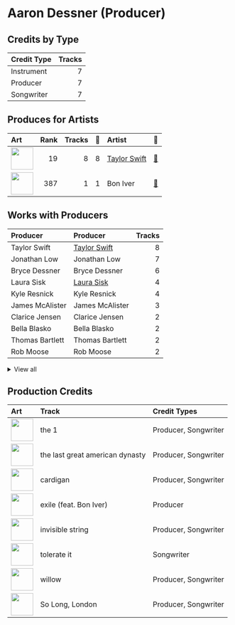# Aaron Dessner (Producer)

## Credits by Type

| Credit Type | Tracks |
|:---|---:|
| Instrument | 7 |
| Producer | 7 |
| Songwriter | 7 |

## Produces for Artists

| Art | Rank | Tracks | 💚 | Artist | 🔗 |
|:---|---:|---:|---:|:---|:---|
| <img src="https://i.scdn.co/image/ab6761610000e5ebe672b5f553298dcdccb0e676" alt="" width="50" /> | 19 | 8 | 8 | [Taylor Swift](../../artists/taylor_swift/overview.md) | [🔗](https://open.spotify.com/artist/06HL4z0CvFAxyc27GXpf02) |
| <img src="https://i.scdn.co/image/ab6761610000e5eb67be065df01f37a3880216be" alt="" width="50" /> | 387 | 1 | 1 | Bon Iver | [🔗](https://open.spotify.com/artist/4LEiUm1SRbFMgfqnQTwUbQ) |

## Works with Producers

| Producer | Producer | Tracks |
|:---|:---|---:|
| Taylor Swift | [Taylor Swift](../taylor_swift/overview.md) | 8 |
| Jonathan Low | Jonathan Low | 7 |
| Bryce Dessner | Bryce Dessner | 6 |
| Laura Sisk | [Laura Sisk](../laura_sisk/overview.md) | 4 |
| Kyle Resnick | Kyle Resnick | 4 |
| James McAlister | James McAlister | 3 |
| Clarice Jensen | Clarice Jensen | 2 |
| Bella Blasko | Bella Blasko | 2 |
| Thomas Bartlett | Thomas Bartlett | 2 |
| Rob Moose | Rob Moose | 2 |


<details>
<summary>View all</summary>

| Producer | Producer | Tracks |
|:---|:---|---:|
| Alex Sopp | Alex Sopp | 1 |
| Serban Ghenea | [Serban Ghenea](../serban_ghenea/overview.md) | 1 |
| Jason Treuting | Jason Treuting | 1 |
| Ben Lanz | Ben Lanz | 1 |
| J. T. Bates | J. T. Bates | 1 |
| Dave Nelson | Dave Nelson | 1 |
| Justin Vernon | Justin Vernon | 1 |
| CJ Camerieri | CJ Camerieri | 1 |
| Bryce Bordone | Bryce Bordone | 1 |
| William Bowery | William Bowery | 1 |
| Bryan Devendorf | Bryan Devendorf | 1 |

</details>


## Production Credits

| Art | Track | Credit Types |
|:---|:---|:---|
| <img src="https://i.scdn.co/image/ab67616d0000b27395f754318336a07e85ec59bc" alt="" width="50" /> | the 1 | Producer, Songwriter |
| <img src="https://i.scdn.co/image/ab67616d0000b27395f754318336a07e85ec59bc" alt="" width="50" /> | the last great american dynasty | Producer, Songwriter |
| <img src="https://i.scdn.co/image/ab67616d0000b27395f754318336a07e85ec59bc" alt="" width="50" /> | cardigan | Producer, Songwriter |
| <img src="https://i.scdn.co/image/ab67616d0000b27395f754318336a07e85ec59bc" alt="" width="50" /> | exile (feat. Bon Iver) | Producer |
| <img src="https://i.scdn.co/image/ab67616d0000b27395f754318336a07e85ec59bc" alt="" width="50" /> | invisible string | Producer, Songwriter |
| <img src="https://i.scdn.co/image/ab67616d0000b27333b8541201f1ef38941024be" alt="" width="50" /> | tolerate it | Songwriter |
| <img src="https://i.scdn.co/image/ab67616d0000b27333b8541201f1ef38941024be" alt="" width="50" /> | willow | Producer, Songwriter |
| <img src="https://i.scdn.co/image/ab67616d0000b2738ecc33f195df6aa257c39eaa" alt="" width="50" /> | So Long, London | Producer, Songwriter |